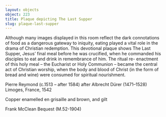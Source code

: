 ```yaml
---
layout: objects
object: 223
title: Plaque depicting The Last Supper
slug: plaque-last-supper
---
```

Although many images displayed in this room reflect the dark connotations of food as a dangerous gateway to iniquity, eating played a vital role in the drama of Christian redemption. This devotional plaque shows The Last Supper, Jesus’ final meal before he was crucified,  when he commanded his disciples to eat and  drink in remembrance of him. The ritual re- enactment of this holy meal – the Eucharist or Holy Communion – became the central act of Christian worship, when the body and blood of Christ (in the form of bread and wine) were consumed for spiritual nourishment.  

Pierre Reymond (c.1513 – after 1584) after Albrecht Dürer (1471–1528) Limoges, France, 1542  

Copper enamelled en grisaille and brown, and gilt  

Frank McClean Bequest (M.52-1904)
